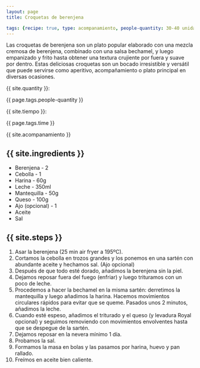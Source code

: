 ```yaml
---
layout: page
title: Croquetas de berenjena

tags: {recipe: true, type: acompanamiento, people-quantity: 30-40 unidades, time: 1h + 1 día de reposo}
---
```


<p class="recipe-description">Las croquetas de berenjena son un plato popular elaborado con una mezcla cremosa de berenjena, combinado con una salsa bechamel, y luego empanizado y frito hasta obtener una textura crujiente por fuera y suave por dentro. Estas deliciosas croquetas son un bocado irresistible y versátil que puede servirse como aperitivo, acompañamiento o plato principal en diversas ocasiones.</p>

<div class="recipe-information">
  <div><p>{{ site.quantity }}:</p> {{ page.tags.people-quantity }}</div>
  <div><p>{{ site.tiempo }}:</p> {{ page.tags.time }}</div>
  <div><p class="{{ page.tags.type }}">{{ site.acompanamiento }}</p></div>
</div>

## {{ site.ingredients }}

  *   Berenjena - 2 
  *   Cebolla - 1
  *   Harina - 60g
  *   Leche - 350ml
  *   Mantequilla - 50g
  *   Queso - 100g
  *   Ajo (opcional) - 1
  *   Aceite
  *   Sal

## {{ site.steps }}

1. Asar la berenjena (25 min air fryer a 195ºC).
2. Cortamos la cebolla en trozos grandes y los ponemos en una sartén con abundante aceite y hechamos sal. (Ajo opcional)
3. Después de que todo esté dorado, añadimos la berenjena sin la piel.
4. Dejamos reposar fuera del fuego (enfriar) y luego trituramos con un poco de leche.
5. Procedemos a hacer la bechamel en la misma sartén: derretimos la mantequilla y luego añadimos la harina. Hacemos movimientos circulares rápidos para evitar que se queme. Pasados unos 2 minutos, añadimos la leche.
6. Cuando esté espeso, añadimos el triturado y el queso (y levadura Royal opcional) y seguimos removiendo con movimientos envolventes hasta que se despegue de la sartén.
7. Dejamos reposar en la nevera mínimo 1 día.
8. Probamos la sal.
9. Formamos la masa en bolas y las pasamos por harina, huevo y pan rallado.
10. Freímos en aceite bien caliente.
